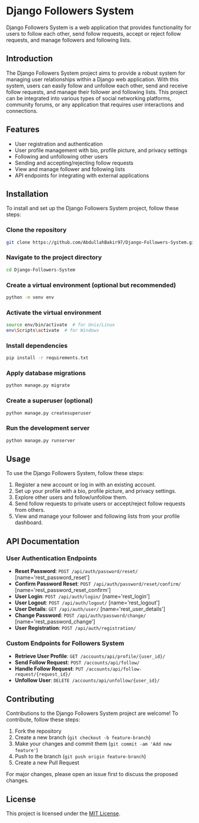 # Django Followers System

Django Followers System is a web application that provides functionality for users to follow each other, send follow requests, accept or reject follow requests, and manage followers and following lists.


## Introduction

The Django Followers System project aims to provide a robust system for managing user relationships within a Django web application. With this system, users can easily follow and unfollow each other, send and receive follow requests, and manage their follower and following lists. This project can be integrated into various types of social networking platforms, community forums, or any application that requires user interactions and connections.

## Features

- User registration and authentication
- User profile management with bio, profile picture, and privacy settings
- Following and unfollowing other users
- Sending and accepting/rejecting follow requests
- View and manage follower and following lists
- API endpoints for integrating with external applications

## Installation

To install and set up the Django Followers System project, follow these steps:


### Clone the repository
```bash
git clone https://github.com/AbdullahBakir97/Django-Followers-System.git
```

### Navigate to the project directory
```bash
cd Django-Followers-System
```

### Create a virtual environment (optional but recommended)
```bash
python -m venv env
```

### Activate the virtual environment
```bash
source env/bin/activate  # for Unix/Linux
env\Scripts\activate  # for Windows
```

### Install dependencies
```bash
pip install -r requirements.txt
```

### Apply database migrations
```bash
python manage.py migrate
```

### Create a superuser (optional)
```bash
python manage.py createsuperuser
```

### Run the development server
```bash
python manage.py runserver
```


## Usage
To use the Django Followers System, follow these steps:

1. Register a new account or log in with an existing account.
2. Set up your profile with a bio, profile picture, and privacy settings.
3. Explore other users and follow/unfollow them.
4. Send follow requests to private users or accept/reject follow requests from others.
5. View and manage your follower and following lists from your profile dashboard.

## API Documentation

### User Authentication Endpoints
- **Reset Password**: `POST /api/auth/password/reset/` [name='rest_password_reset']
- **Confirm Password Reset**: `POST /api/auth/password/reset/confirm/` [name='rest_password_reset_confirm']
- **User Login**: `POST /api/auth/login/` [name='rest_login']
- **User Logout**: `POST /api/auth/logout/` [name='rest_logout']
- **User Details**: `GET /api/auth/user/` [name='rest_user_details']
- **Change Password**: `POST /api/auth/password/change/` [name='rest_password_change']
- **User Registration**: `POST /api/auth/registration/`

### Custom Endpoints for Followers System
- **Retrieve User Profile**: `GET /accounts/api/profile/{user_id}/`
- **Send Follow Request**: `POST /accounts/api/follow/`
- **Handle Follow Request**: `PUT /accounts/api/follow-request/{request_id}/`
- **Unfollow User**: `DELETE /accounts/api/unfollow/{user_id}/`

## Contributing
Contributions to the Django Followers System project are welcome! To contribute, follow these steps:

1. Fork the repository
2. Create a new branch (`git checkout -b feature-branch`)
3. Make your changes and commit them (`git commit -am 'Add new feature'`)
4. Push to the branch (`git push origin feature-branch`)
5. Create a new Pull Request

For major changes, please open an issue first to discuss the proposed changes.

## License
This project is licensed under the [MIT License](LICENSE).
